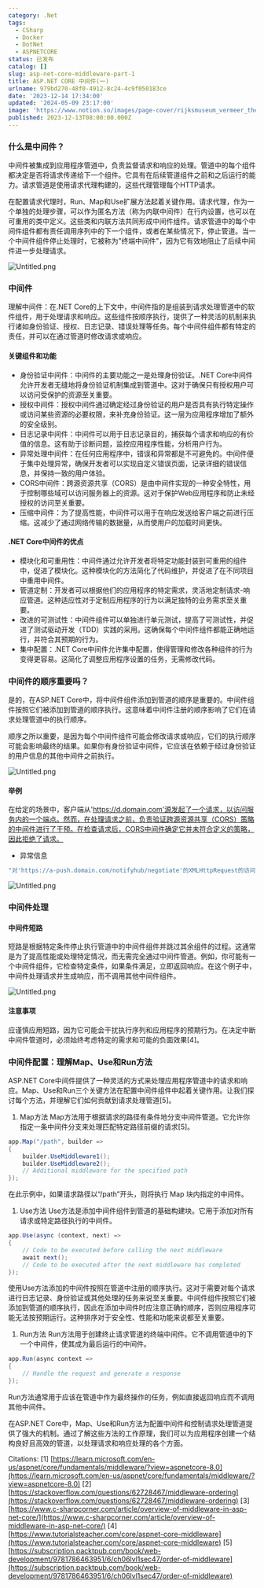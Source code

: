 ```yaml
---
category: .Net
tags:
  - CSharp
  - Docker
  - DotNet
  - ASPNETCORE
status: 已发布
catalog: []
slug: asp-net-core-middleware-part-1
title: ASP.NET CORE 中间件(一)
urlname: 979bd270-48f0-4912-8c24-4c9f050183ce
date: '2023-12-14 17:34:00'
updated: '2024-05-09 23:17:00'
image: 'https://www.notion.so/images/page-cover/rijksmuseum_vermeer_the_milkmaid.jpg'
published: 2023-12-13T08:00:00.000Z
---
```


### 什么是中间件？


中间件被集成到应用程序管道中，负责监督请求和响应的处理。管道中的每个组件都决定是否将请求传递给下一个组件。它具有在后续管道组件之前和之后运行的能力。请求管道是使用请求代理构建的，这些代理管理每个HTTP请求。


在配置请求代理时，Run、Map和Use扩展方法起着关键作用。请求代理，作为一个单独的处理步骤，可以作为匿名方法（称为内联中间件）在行内设置，也可以在可重用的类中定义。这些类和内联方法共同形成中间件组件。请求管道中的每个中间件组件都有责任调用序列中的下一个组件，或者在某些情况下，停止管道。当一个中间件组件停止处理时，它被称为"终端中间件"，因为它有效地阻止了后续中间件进一步处理请求。


![Untitled.png](https://prod-files-secure.s3.us-west-2.amazonaws.com/5d24fe63-e567-4804-86f9-9fdc62e13082/da807807-d02d-4fa1-86b6-db45e4678714/Untitled.png?X-Amz-Algorithm=AWS4-HMAC-SHA256&X-Amz-Content-Sha256=UNSIGNED-PAYLOAD&X-Amz-Credential=ASIAZI2LB466VBSEIXKM%2F20250315%2Fus-west-2%2Fs3%2Faws4_request&X-Amz-Date=20250315T213254Z&X-Amz-Expires=3600&X-Amz-Security-Token=IQoJb3JpZ2luX2VjEMb%2F%2F%2F%2F%2F%2F%2F%2F%2F%2FwEaCXVzLXdlc3QtMiJIMEYCIQClDaQ4MIkvdz9JsoUOrxQBPHYt5eCNHV%2BAyPXOA6EsoQIhAPPXP%2B0F6A6FDslT6ibYeppyDuqI5%2FXscdnF4FU%2BVZ%2BHKv8DCB8QABoMNjM3NDIzMTgzODA1IgyUTlA6FZDpjw27Pnoq3AO3bdMn131%2B8QeVw6dS7Zmz7MGiThJe6yqFubcIl6pwuUyWmFoagDZBUiTGCot3h%2F1D%2FVrxEQ9dKrFVR%2BL%2BGryLuE6IJI1Lt37i4ER6QSJ5TlZjWK0mrt3q6iXpmxW4HyDOLedb2RLPlB1CZ7oVTPP2LLQ0%2BxwRCOd0rMZ51lKAAmhEeF08OohuCIK8l%2BBB8jlI%2Bu%2BfKMXDUlFNmTW5UH554nOWRo8CtSORk5yMEVqyCWIw2Hgt0T8Ezgmlp5Yd0x%2FtHK1v3E%2BXbCeyWGNDAjC2cp5aavgtYDvvLQCcmqpcoZqqSNVJinw%2BVk4H8bF6STun3jiRQUoEwey1lRoDXpiob5YsjPMKNwWhocPTiLKXMuwuExpv52cJqesEjlItC5YJQMgL7YshTJmSKPb0POvAzBmjK7Ko2t7QlV86X3J%2BDNepkaVAdERCsJdqWyEb%2BERqlM1AtjWfXBJ8egNGvUtbqBoJMxZ3eFJOfn0EzE1LblX17Fl%2BlTb7CtlUwU34LK%2FgDANMZyersQmVCH6fP%2FMENpVhfFkY3destpeq84y8vbQWlVEj8RGaTSYW%2Bz%2FKiPpbTDIaKX%2FPga7jMG7Ar9QszZIQ40vh7ahzc%2Fhh13GMoSIvIEoKYMXilgB7qzCs4Ne%2BBjqkAfOZlomob7HkIxbt7R8s4lff0LTBTT%2FySzKrW%2BPIrFU%2B9yE5374S4%2FEoAU7dxGY6Apu6JGwBlAIEflEmd1jGUDTriJJ8EejC%2FX98JbWycQrbMD44FMtCulh57yiNjvZclR5ORpP%2FpDWmU3kAaCXSXSqcYK%2FoPgml0BNdsc5TOG%2FHBNm8x3xypol7kLsecWa8stqX4C4q05zf2i0MwogYcr8Muz4Q&X-Amz-Signature=bd01142a88f0b2c0c75d721c9a03715e397532caaf136584cf7e76c5a136bfd0&X-Amz-SignedHeaders=host&x-id=GetObject)


### 中间件


理解中间件：在.NET Core的上下文中，中间件指的是组装到请求处理管道中的软件组件，用于处理请求和响应。这些组件按顺序执行，提供了一种灵活的机制来执行诸如身份验证、授权、日志记录、错误处理等任务。每个中间件组件都有特定的责任，并可以在通过管道时修改请求或响应。


#### 关键组件和功能

- 身份验证中间件：中间件的主要功能之一是处理身份验证。.NET Core中间件允许开发者无缝地将身份验证机制集成到管道中。这对于确保只有授权用户可以访问受保护的资源至关重要。
- 授权中间件：授权中间件通过确定经过身份验证的用户是否具有执行特定操作或访问某些资源的必要权限，来补充身份验证。这一层为应用程序增加了额外的安全级别。
- 日志记录中间件：中间件可以用于日志记录目的，捕获每个请求和响应的有价值的信息。这有助于诊断问题，监控应用程序性能，分析用户行为。
- 异常处理中间件：在任何应用程序中，错误和异常都是不可避免的。中间件便于集中处理异常，确保开发者可以实现自定义错误页面，记录详细的错误信息，并保持一致的用户体验。
- CORS中间件：跨源资源共享（CORS）是由中间件实现的一种安全特性，用于控制哪些域可以访问服务器上的资源。这对于保护Web应用程序和防止未经授权的访问至关重要。
- 压缩中间件：为了提高性能，中间件可以用于在响应发送给客户端之前进行压缩。这减少了通过网络传输的数据量，从而使用户的加载时间更快。

#### .NET Core中间件的优点

- 模块化和可重用性：中间件通过允许开发者将特定功能封装到可重用的组件中，促进了模块化。这种模块化的方法简化了代码维护，并促进了在不同项目中重用中间件。
- 管道定制：开发者可以根据他们的应用程序的特定需求，灵活地定制请求-响应管道。这种适应性对于定制应用程序的行为以满足独特的业务需求至关重要。
- 改进的可测试性：中间件组件可以单独进行单元测试，提高了可测试性，并促进了测试驱动开发（TDD）实践的采用。这确保每个中间件组件都能正确地运行，并符合其预期的行为。
- 集中配置：.NET Core中间件允许集中配置，使得管理和修改各种组件的行为变得更容易。这简化了调整应用程序设置的任务，无需修改代码。

### 中间件的顺序重要吗？


是的，在ASP.NET Core中，将中间件组件添加到管道的顺序是重要的。中间件组件按照它们被添加到管道的顺序执行。这意味着中间件注册的顺序影响了它们在请求处理管道中的执行顺序。


顺序之所以重要，是因为每个中间件组件可能会修改请求或响应，它们的执行顺序可能会影响最终的结果。如果你有身份验证中间件，它应该在依赖于经过身份验证的用户信息的其他中间件之前执行。


![Untitled.png](https://prod-files-secure.s3.us-west-2.amazonaws.com/5d24fe63-e567-4804-86f9-9fdc62e13082/24f795a2-1c5a-4a6b-a0d8-2afb160076f1/Untitled.png?X-Amz-Algorithm=AWS4-HMAC-SHA256&X-Amz-Content-Sha256=UNSIGNED-PAYLOAD&X-Amz-Credential=ASIAZI2LB466VBSEIXKM%2F20250315%2Fus-west-2%2Fs3%2Faws4_request&X-Amz-Date=20250315T213254Z&X-Amz-Expires=3600&X-Amz-Security-Token=IQoJb3JpZ2luX2VjEMb%2F%2F%2F%2F%2F%2F%2F%2F%2F%2FwEaCXVzLXdlc3QtMiJIMEYCIQClDaQ4MIkvdz9JsoUOrxQBPHYt5eCNHV%2BAyPXOA6EsoQIhAPPXP%2B0F6A6FDslT6ibYeppyDuqI5%2FXscdnF4FU%2BVZ%2BHKv8DCB8QABoMNjM3NDIzMTgzODA1IgyUTlA6FZDpjw27Pnoq3AO3bdMn131%2B8QeVw6dS7Zmz7MGiThJe6yqFubcIl6pwuUyWmFoagDZBUiTGCot3h%2F1D%2FVrxEQ9dKrFVR%2BL%2BGryLuE6IJI1Lt37i4ER6QSJ5TlZjWK0mrt3q6iXpmxW4HyDOLedb2RLPlB1CZ7oVTPP2LLQ0%2BxwRCOd0rMZ51lKAAmhEeF08OohuCIK8l%2BBB8jlI%2Bu%2BfKMXDUlFNmTW5UH554nOWRo8CtSORk5yMEVqyCWIw2Hgt0T8Ezgmlp5Yd0x%2FtHK1v3E%2BXbCeyWGNDAjC2cp5aavgtYDvvLQCcmqpcoZqqSNVJinw%2BVk4H8bF6STun3jiRQUoEwey1lRoDXpiob5YsjPMKNwWhocPTiLKXMuwuExpv52cJqesEjlItC5YJQMgL7YshTJmSKPb0POvAzBmjK7Ko2t7QlV86X3J%2BDNepkaVAdERCsJdqWyEb%2BERqlM1AtjWfXBJ8egNGvUtbqBoJMxZ3eFJOfn0EzE1LblX17Fl%2BlTb7CtlUwU34LK%2FgDANMZyersQmVCH6fP%2FMENpVhfFkY3destpeq84y8vbQWlVEj8RGaTSYW%2Bz%2FKiPpbTDIaKX%2FPga7jMG7Ar9QszZIQ40vh7ahzc%2Fhh13GMoSIvIEoKYMXilgB7qzCs4Ne%2BBjqkAfOZlomob7HkIxbt7R8s4lff0LTBTT%2FySzKrW%2BPIrFU%2B9yE5374S4%2FEoAU7dxGY6Apu6JGwBlAIEflEmd1jGUDTriJJ8EejC%2FX98JbWycQrbMD44FMtCulh57yiNjvZclR5ORpP%2FpDWmU3kAaCXSXSqcYK%2FoPgml0BNdsc5TOG%2FHBNm8x3xypol7kLsecWa8stqX4C4q05zf2i0MwogYcr8Muz4Q&X-Amz-Signature=3367d6ad22fd64a027bf7ee410c3477402b243054c95dcc2617b14959daf0055&X-Amz-SignedHeaders=host&x-id=GetObject)


#### 举例


在给定的场景中，客户端从'https://d.domain.com'源发起了一个请求，以访问服务内的一个端点。然而，在处理请求之前，负责验证跨源资源共享（CORS）策略的中间件进行了干预。在检查请求后，CORS中间件确定它并未符合定义的策略，因此拒绝了请求。

- 异常信息

```c#
"对'https://a-push.domain.com/notifyhub/negotiate'的XMLHttpRequest的访问，源自'https://d.domain.com'，已被CORS策略阻止：预检请求的响应未通过访问控制检查：请求的资源上没有'Access-Control-Allow-Origin'头。"[1][2][3]
```


![Untitled.png](https://prod-files-secure.s3.us-west-2.amazonaws.com/5d24fe63-e567-4804-86f9-9fdc62e13082/371d9517-dafe-4432-94b7-2d14d1593167/Untitled.png?X-Amz-Algorithm=AWS4-HMAC-SHA256&X-Amz-Content-Sha256=UNSIGNED-PAYLOAD&X-Amz-Credential=ASIAZI2LB466VBSEIXKM%2F20250315%2Fus-west-2%2Fs3%2Faws4_request&X-Amz-Date=20250315T213254Z&X-Amz-Expires=3600&X-Amz-Security-Token=IQoJb3JpZ2luX2VjEMb%2F%2F%2F%2F%2F%2F%2F%2F%2F%2FwEaCXVzLXdlc3QtMiJIMEYCIQClDaQ4MIkvdz9JsoUOrxQBPHYt5eCNHV%2BAyPXOA6EsoQIhAPPXP%2B0F6A6FDslT6ibYeppyDuqI5%2FXscdnF4FU%2BVZ%2BHKv8DCB8QABoMNjM3NDIzMTgzODA1IgyUTlA6FZDpjw27Pnoq3AO3bdMn131%2B8QeVw6dS7Zmz7MGiThJe6yqFubcIl6pwuUyWmFoagDZBUiTGCot3h%2F1D%2FVrxEQ9dKrFVR%2BL%2BGryLuE6IJI1Lt37i4ER6QSJ5TlZjWK0mrt3q6iXpmxW4HyDOLedb2RLPlB1CZ7oVTPP2LLQ0%2BxwRCOd0rMZ51lKAAmhEeF08OohuCIK8l%2BBB8jlI%2Bu%2BfKMXDUlFNmTW5UH554nOWRo8CtSORk5yMEVqyCWIw2Hgt0T8Ezgmlp5Yd0x%2FtHK1v3E%2BXbCeyWGNDAjC2cp5aavgtYDvvLQCcmqpcoZqqSNVJinw%2BVk4H8bF6STun3jiRQUoEwey1lRoDXpiob5YsjPMKNwWhocPTiLKXMuwuExpv52cJqesEjlItC5YJQMgL7YshTJmSKPb0POvAzBmjK7Ko2t7QlV86X3J%2BDNepkaVAdERCsJdqWyEb%2BERqlM1AtjWfXBJ8egNGvUtbqBoJMxZ3eFJOfn0EzE1LblX17Fl%2BlTb7CtlUwU34LK%2FgDANMZyersQmVCH6fP%2FMENpVhfFkY3destpeq84y8vbQWlVEj8RGaTSYW%2Bz%2FKiPpbTDIaKX%2FPga7jMG7Ar9QszZIQ40vh7ahzc%2Fhh13GMoSIvIEoKYMXilgB7qzCs4Ne%2BBjqkAfOZlomob7HkIxbt7R8s4lff0LTBTT%2FySzKrW%2BPIrFU%2B9yE5374S4%2FEoAU7dxGY6Apu6JGwBlAIEflEmd1jGUDTriJJ8EejC%2FX98JbWycQrbMD44FMtCulh57yiNjvZclR5ORpP%2FpDWmU3kAaCXSXSqcYK%2FoPgml0BNdsc5TOG%2FHBNm8x3xypol7kLsecWa8stqX4C4q05zf2i0MwogYcr8Muz4Q&X-Amz-Signature=b0a6f914dc7aa3b45ebcfbf2fac2dd5a238e0fb865ac3b4d8e90cc60588182ce&X-Amz-SignedHeaders=host&x-id=GetObject)


### 中间件处理


#### 中间件短路
短路是根据特定条件停止执行管道中的中间件组件并跳过其余组件的过程。这通常是为了提高性能或处理特定情况，而无需完全通过中间件管道。例如，你可能有一个中间件组件，它检查特定条件，如果条件满足，立即返回响应。在这个例子中，中间件处理请求并生成响应，而不调用其他中间件组件。


![Untitled.png](https://prod-files-secure.s3.us-west-2.amazonaws.com/5d24fe63-e567-4804-86f9-9fdc62e13082/e8a1d943-cb51-4723-936e-23c6af2fb0f9/Untitled.png?X-Amz-Algorithm=AWS4-HMAC-SHA256&X-Amz-Content-Sha256=UNSIGNED-PAYLOAD&X-Amz-Credential=ASIAZI2LB466VBSEIXKM%2F20250315%2Fus-west-2%2Fs3%2Faws4_request&X-Amz-Date=20250315T213254Z&X-Amz-Expires=3600&X-Amz-Security-Token=IQoJb3JpZ2luX2VjEMb%2F%2F%2F%2F%2F%2F%2F%2F%2F%2FwEaCXVzLXdlc3QtMiJIMEYCIQClDaQ4MIkvdz9JsoUOrxQBPHYt5eCNHV%2BAyPXOA6EsoQIhAPPXP%2B0F6A6FDslT6ibYeppyDuqI5%2FXscdnF4FU%2BVZ%2BHKv8DCB8QABoMNjM3NDIzMTgzODA1IgyUTlA6FZDpjw27Pnoq3AO3bdMn131%2B8QeVw6dS7Zmz7MGiThJe6yqFubcIl6pwuUyWmFoagDZBUiTGCot3h%2F1D%2FVrxEQ9dKrFVR%2BL%2BGryLuE6IJI1Lt37i4ER6QSJ5TlZjWK0mrt3q6iXpmxW4HyDOLedb2RLPlB1CZ7oVTPP2LLQ0%2BxwRCOd0rMZ51lKAAmhEeF08OohuCIK8l%2BBB8jlI%2Bu%2BfKMXDUlFNmTW5UH554nOWRo8CtSORk5yMEVqyCWIw2Hgt0T8Ezgmlp5Yd0x%2FtHK1v3E%2BXbCeyWGNDAjC2cp5aavgtYDvvLQCcmqpcoZqqSNVJinw%2BVk4H8bF6STun3jiRQUoEwey1lRoDXpiob5YsjPMKNwWhocPTiLKXMuwuExpv52cJqesEjlItC5YJQMgL7YshTJmSKPb0POvAzBmjK7Ko2t7QlV86X3J%2BDNepkaVAdERCsJdqWyEb%2BERqlM1AtjWfXBJ8egNGvUtbqBoJMxZ3eFJOfn0EzE1LblX17Fl%2BlTb7CtlUwU34LK%2FgDANMZyersQmVCH6fP%2FMENpVhfFkY3destpeq84y8vbQWlVEj8RGaTSYW%2Bz%2FKiPpbTDIaKX%2FPga7jMG7Ar9QszZIQ40vh7ahzc%2Fhh13GMoSIvIEoKYMXilgB7qzCs4Ne%2BBjqkAfOZlomob7HkIxbt7R8s4lff0LTBTT%2FySzKrW%2BPIrFU%2B9yE5374S4%2FEoAU7dxGY6Apu6JGwBlAIEflEmd1jGUDTriJJ8EejC%2FX98JbWycQrbMD44FMtCulh57yiNjvZclR5ORpP%2FpDWmU3kAaCXSXSqcYK%2FoPgml0BNdsc5TOG%2FHBNm8x3xypol7kLsecWa8stqX4C4q05zf2i0MwogYcr8Muz4Q&X-Amz-Signature=b5bca2dba6843a1783fa0f26bd37921427c71c98968dec1238e9188543ed0c31&X-Amz-SignedHeaders=host&x-id=GetObject)


#### 注意事项


应谨慎应用短路，因为它可能会干扰执行序列和应用程序的预期行为。在决定中断中间件管道时，必须始终考虑特定的需求和可能的负面效果[4]。


### 中间件配置：理解Map、Use和Run方法


ASP.NET Core中间件提供了一种灵活的方式来处理应用程序管道中的请求和响应。Map、Use和Run三个关键方法在配置中间件组件中起着关键作用。让我们探讨每个方法，并理解它们如何贡献到请求处理管道[5]。

1. Map方法
Map方法用于根据请求的路径有条件地分支中间件管道。它允许你指定一条中间件分支来处理匹配特定路径前缀的请求[5]。

```c#
app.Map("/path", builder =>
{
    builder.UseMiddleware1();
    builder.UseMiddleware2();
    // Additional middleware for the specified path
});
```


在此示例中，如果请求路径以“/path”开头，则将执行 Map 块内指定的中间件。

1. Use方法
Use方法是添加中间件组件到管道的基础构建块。它用于添加对所有请求或特定路径执行的中间件。

```c#
app.Use(async (context, next) =>
{
    // Code to be executed before calling the next middleware
    await next();
    // Code to be executed after the next middleware has completed
});
```


使用Use方法添加的中间件按照在管道中注册的顺序执行。这对于需要对每个请求进行日志记录、身份验证或其他处理的任务来说至关重要。中间件组件按照它们被添加到管道的顺序执行，因此在添加中间件时应注意正确的顺序，否则应用程序可能无法按预期运行。这种排序对于安全性、性能和功能来说都至关重要。

1. Run方法
Run方法用于创建终止请求管道的终端中间件。它不调用管道中的下一个中间件，使其成为最后运行的中间件。

```c#
app.Run(async context =>
{
    // Handle the request and generate a response
});
```


Run方法通常用于应该在管道中作为最终操作的任务，例如直接返回响应而不调用其他中间件。


在ASP.NET Core中，Map、Use和Run方法为配置中间件和控制请求处理管道提供了强大的机制。通过了解这些方法的工作原理，我们可以为应用程序创建一个结构良好且高效的管道，以处理请求和响应处理的各个方面。


Citations:
[1] [https://learn.microsoft.com/en-us/aspnet/core/fundamentals/middleware/?view=aspnetcore-8.0](https://learn.microsoft.com/en-us/aspnet/core/fundamentals/middleware/?view=aspnetcore-8.0)
[2] [https://stackoverflow.com/questions/62728467/middleware-ordering](https://stackoverflow.com/questions/62728467/middleware-ordering)
[3] [https://www.c-sharpcorner.com/article/overview-of-middleware-in-asp-net-core/](https://www.c-sharpcorner.com/article/overview-of-middleware-in-asp-net-core/)
[4] [https://www.tutorialsteacher.com/core/aspnet-core-middleware](https://www.tutorialsteacher.com/core/aspnet-core-middleware)
[5] [https://subscription.packtpub.com/book/web-development/9781786463951/6/ch06lvl1sec47/order-of-middleware](https://subscription.packtpub.com/book/web-development/9781786463951/6/ch06lvl1sec47/order-of-middleware)

